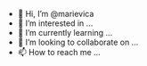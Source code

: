 - 👋 Hi, I’m @marievica
- 👀 I’m interested in ...
- 🌱 I’m currently learning ...
- 💞️ I’m looking to collaborate on ...
- 📫 How to reach me ...

<!---
marievica/marievica is a ✨ special ✨ repository because its `README.md` (this file) appears on your GitHub profile.
You can click the Preview link to take a look at your changes.
--->

